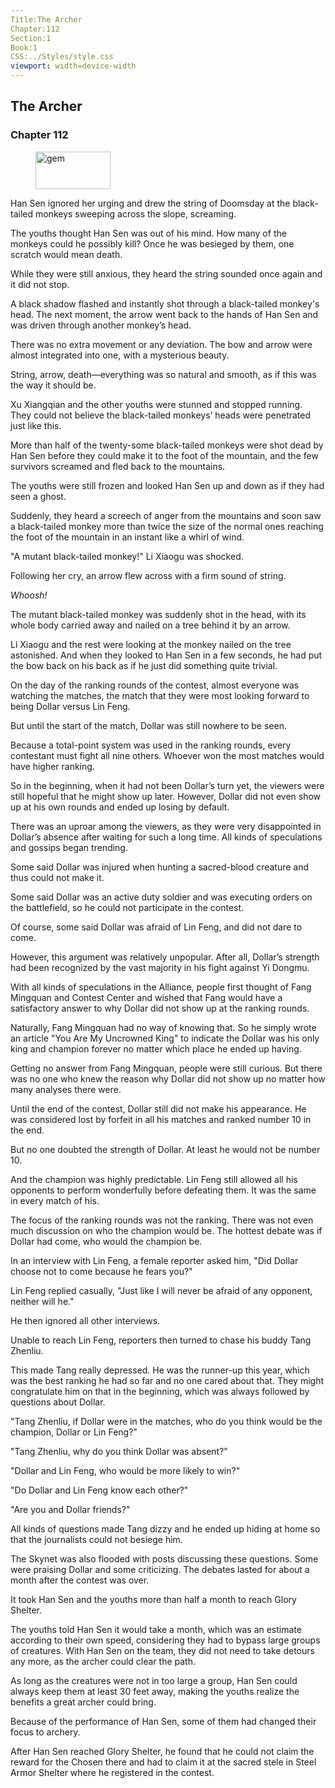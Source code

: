 ```yaml
---
Title:The Archer 
Chapter:112 
Section:1 
Book:1 
CSS:../Styles/style.css 
viewport: width=device-width
---
```

  
## The Archer
### Chapter 112
  
<figure>
	<img src="../Images/gem.gif" alt="gem" id="gem" width="120" height="60" />
</figure>
  

  
Han Sen ignored her urging and drew the string of Doomsday at the black-tailed monkeys sweeping across the slope, screaming.

The youths thought Han Sen was out of his mind. How many of the monkeys could he possibly kill? Once he was besieged by them, one scratch would mean death.

While they were still anxious, they heard the string sounded once again and it did not stop.

A black shadow flashed and instantly shot through a black-tailed monkey's head. The next moment, the arrow went back to the hands of Han Sen and was driven through another monkey’s head.

There was no extra movement or any deviation. The bow and arrow were almost integrated into one, with a mysterious beauty.

String, arrow, death—everything was so natural and smooth, as if this was the way it should be.

Xu Xiangqian and the other youths were stunned and stopped running. They could not believe the black-tailed monkeys’ heads were penetrated just like this.

More than half of the twenty-some black-tailed monkeys were shot dead by Han Sen before they could make it to the foot of the mountain, and the few survivors screamed and fled back to the mountains.

The youths were still frozen and looked Han Sen up and down as if they had seen a ghost.

Suddenly, they heard a screech of anger from the mountains and soon saw a black-tailed monkey more than twice the size of the normal ones reaching the foot of the mountain in an instant like a whirl of wind.

"A mutant black-tailed monkey!" Li Xiaogu was shocked.

Following her cry, an arrow flew across with a firm sound of string.

*Whoosh!*

The mutant black-tailed monkey was suddenly shot in the head, with its whole body carried away and nailed on a tree behind it by an arrow.

Li Xiaogu and the rest were looking at the monkey nailed on the tree astonished. And when they looked to Han Sen in a few seconds, he had put the bow back on his back as if he just did something quite trivial.

On the day of the ranking rounds of the contest, almost everyone was watching the matches, the match that they were most looking forward to being Dollar versus Lin Feng.

But until the start of the match, Dollar was still nowhere to be seen.

Because a total-point system was used in the ranking rounds, every contestant must fight all nine others. Whoever won the most matches would have higher ranking.

So in the beginning, when it had not been Dollar’s turn yet, the viewers were still hopeful that he might show up later. However, Dollar did not even show up at his own rounds and ended up losing by default.

There was an uproar among the viewers, as they were very disappointed in Dollar’s absence after waiting for such a long time. All kinds of speculations and gossips began trending.

Some said Dollar was injured when hunting a sacred-blood creature and thus could not make it.

Some said Dollar was an active duty soldier and was executing orders on the battlefield, so he could not participate in the contest.

Of course, some said Dollar was afraid of Lin Feng, and did not dare to come.

However, this argument was relatively unpopular. After all, Dollar’s strength had been recognized by the vast majority in his fight against Yi Dongmu.

With all kinds of speculations in the Alliance, people first thought of Fang Mingquan and Contest Center and wished that Fang would have a satisfactory answer to why Dollar did not show up at the ranking rounds.

Naturally, Fang Mingquan had no way of knowing that. So he simply wrote an article "You Are My Uncrowned King" to indicate the Dollar was his only king and champion forever no matter which place he ended up having.

Getting no answer from Fang Mingquan, people were still curious. But there was no one who knew the reason why Dollar did not show up no matter how many analyses there were.

Until the end of the contest, Dollar still did not make his appearance. He was considered lost by forfeit in all his matches and ranked number 10 in the end.

But no one doubted the strength of Dollar. At least he would not be number 10.

And the champion was highly predictable. Lin Feng still allowed all his opponents to perform wonderfully before defeating them. It was the same in every match of his.

The focus of the ranking rounds was not the ranking. There was not even much discussion on who the champion would be. The hottest debate was if Dollar had come, who would the champion be.

In an interview with Lin Feng, a female reporter asked him, "Did Dollar choose not to come because he fears you?"

Lin Feng replied casually, "Just like I will never be afraid of any opponent, neither will he."

He then ignored all other interviews.

Unable to reach Lin Feng, reporters then turned to chase his buddy Tang Zhenliu.

This made Tang really depressed. He was the runner-up this year, which was the best ranking he had so far and no one cared about that. They might congratulate him on that in the beginning, which was always followed by questions about Dollar.

"Tang Zhenliu, if Dollar were in the matches, who do you think would be the champion, Dollar or Lin Feng?"

"Tang Zhenliu, why do you think Dollar was absent?"

"Dollar and Lin Feng, who would be more likely to win?"

"Do Dollar and Lin Feng know each other?"

"Are you and Dollar friends?"

All kinds of questions made Tang dizzy and he ended up hiding at home so that the journalists could not besiege him.

The Skynet was also flooded with posts discussing these questions. Some were praising Dollar and some criticizing. The debates lasted for about a month after the contest was over.

It took Han Sen and the youths more than half a month to reach Glory Shelter.

The youths told Han Sen it would take a month, which was an estimate according to their own speed, considering they had to bypass large groups of creatures. With Han Sen on the team, they did not need to take detours any more, as the archer could clear the path.

As long as the creatures were not in too large a group, Han Sen could always keep them at least 30 feet away, making the youths realize the benefits a great archer could bring.

Because of the performance of Han Sen, some of them had changed their focus to archery.

After Han Sen reached Glory Shelter, he found that he could not claim the reward for the Chosen there and had to claim it at the sacred stele in Steel Armor Shelter where he registered in the contest.